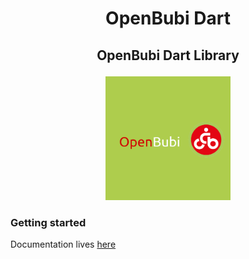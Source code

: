 # <p align="center">OpenBubi Dart</p>

## <p align="center">OpenBubi Dart Library</p>

<p align="center"><img src="logo.png" alt="logo" width="200"/></p>

### Getting started

Documentation lives [here](https://piciakk.github.io/OpenBubi-Docs/)
